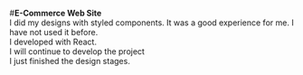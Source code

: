 #<b>E-Commerce Web Site</b><br/>
I did my designs with styled components. It was a good experience for me. I have not used it before.<br/>
I developed with React.<br/>
I will continue to develop the project<br/>
I just finished the design stages.<br/>

